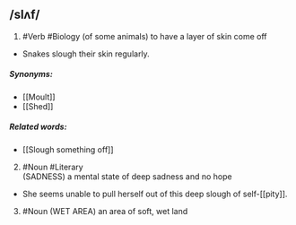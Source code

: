 ## /slʌf/
1. #Verb #Biology
(of some animals) to have a layer of skin come off

- Snakes slough their skin regularly.

##### Synonyms:
- [[Moult]]
- [[Shed]]

##### Related words:
- [[Slough something off]]

2. #Noun #Literary  
(SADNESS)
a mental state of deep sadness and no hope

- She seems unable to pull herself out of this deep slough of self-[[pity]].

3. #Noun 
(WET AREA)
an area of soft, wet land 